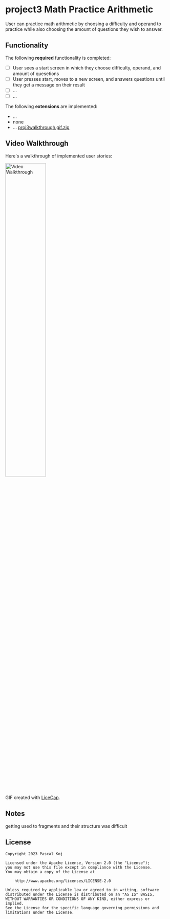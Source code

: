 # project3 Math Practice Arithmetic

User can practice math arithmetic by choosing a difficulty and operand to practice while also choosing the amount of questions they wish to answer.

## Functionality

The following **required** functionality is completed:

* [ ] User sees a start screen in which they choose difficulty, operand, and amount of quesetions
* [ ] User presses start, moves to a new screen, and answers questions until they get a message on their result
* [ ] ...
* [ ] ...

The following **extensions** are implemented:

* ...
* none
* ...
[proj3walkthrough.gif.zip](https://github.com/pascalkoj/project3/files/12654413/proj3walkthrough.gif.zip)

## Video Walkthrough


Here's a walkthrough of implemented user stories:

<img src='![proj3walkthrough](https://github.com/pascalkoj/project3/assets/104457751/75e32578-17ac-4d92-b8ae-db0017c792a7)' title='Video Walkthrough' width='50%' alt='Video Walkthrough' />

GIF created with [LiceCap](http://www.cockos.com/licecap/).

## Notes

getting used to fragments and their structure was difficult


## License

    Copyright 2023 Pascal Koj

    Licensed under the Apache License, Version 2.0 (the "License");
    you may not use this file except in compliance with the License.
    You may obtain a copy of the License at

        http://www.apache.org/licenses/LICENSE-2.0

    Unless required by applicable law or agreed to in writing, software
    distributed under the License is distributed on an "AS IS" BASIS,
    WITHOUT WARRANTIES OR CONDITIONS OF ANY KIND, either express or implied.
    See the License for the specific language governing permissions and
    limitations under the License.

